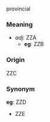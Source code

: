 provincial
### Meaning
+ _adj_: ZZA
    + __eg__: ZZB

### Origin

ZZC

### Synonym

__eg__: ZZD

+ ZZE


